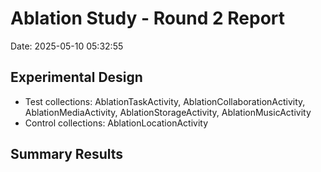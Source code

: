 # Ablation Study - Round 2 Report

Date: 2025-05-10 05:32:55

## Experimental Design

- Test collections: AblationTaskActivity, AblationCollaborationActivity, AblationMediaActivity, AblationStorageActivity, AblationMusicActivity
- Control collections: AblationLocationActivity

## Summary Results

